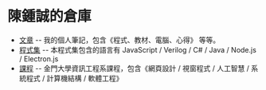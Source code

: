 # 陳鍾誠的倉庫

* [文章](article/README.md) -- 我的個人筆記，包含《程式、教材、電腦、心得》 等等。
* [程式集](code/README.md) -- 本程式集包含的語言有 JavaScript / Verilog / C# / Java / Node.js / Electron.js
* [課程](course/README.md) -- 金門大學資訊工程系課程，包含《網頁設計 / 視窗程式 / 人工智慧 / 系統程式 / 計算機結構 / 軟體工程》



